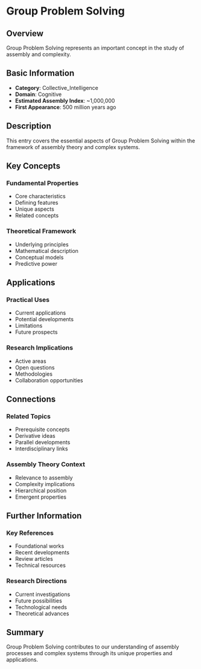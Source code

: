 # Group Problem Solving

## Overview

Group Problem Solving represents an important concept in the study of assembly and complexity.

## Basic Information

- **Category**: Collective_Intelligence
- **Domain**: Cognitive
- **Estimated Assembly Index**: ~1,000,000
- **First Appearance**: 500 million years ago

## Description

This entry covers the essential aspects of Group Problem Solving within the framework of assembly theory and complex systems.

## Key Concepts

### Fundamental Properties
- Core characteristics
- Defining features
- Unique aspects
- Related concepts

### Theoretical Framework
- Underlying principles
- Mathematical description
- Conceptual models
- Predictive power

## Applications

### Practical Uses
- Current applications
- Potential developments
- Limitations
- Future prospects

### Research Implications
- Active areas
- Open questions
- Methodologies
- Collaboration opportunities

## Connections

### Related Topics
- Prerequisite concepts
- Derivative ideas
- Parallel developments
- Interdisciplinary links

### Assembly Theory Context
- Relevance to assembly
- Complexity implications
- Hierarchical position
- Emergent properties

## Further Information

### Key References
- Foundational works
- Recent developments
- Review articles
- Technical resources

### Research Directions
- Current investigations
- Future possibilities
- Technological needs
- Theoretical advances

## Summary

Group Problem Solving contributes to our understanding of assembly processes and complex systems through its unique properties and applications.
